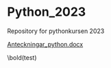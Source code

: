 # Python_2023
Repository for pythonkursen 2023

[Anteckningar_python.docx](https://github.com/Isaac-Romanus/Python_2023/files/10801386/Anteckningar_python.docx)

\bold(test)
